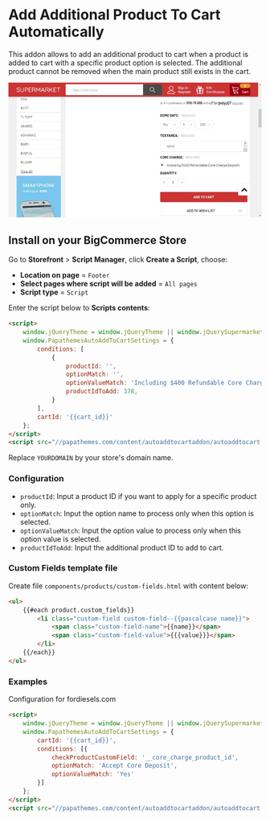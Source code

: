 # Add Additional Product To Cart Automatically

This addon allows to add an additional product to cart when a product is added to cart with a specific product option is selected. The additional product cannot be removed when the main product still exists in the cart.

![auto-add-product-to-cart-demo](img/auto-add-product-to-cart-demo.gif)



## Install on your BigCommerce Store


Go to **Storefront** > **Script Manager**, click **Create a Script**, choose:

- **Location on page** = `Footer`
- **Select pages where script will be added** = `All pages`
- **Script type** = `Script`

Enter the script below to **Scripts contents**: 

```html
<script>
    window.jQueryTheme = window.jQueryTheme || window.jQuerySupermarket || window.jQuery;
    window.PapathemesAutoAddToCartSettings = {
        conditions: [
            {
                productId: '',
                optionMatch: '',
                optionValueMatch: 'Including $400 Refundable Core Charge Deposit.',
                productIdToAdd: 378,
            }
        ],
        cartId: '{{cart_id}}'
    };
</script>
<script src="//papathemes.com/content/autoaddtocartaddon/autoaddtocart.YOURDOMAIN.js" async></script>
```

Replace `YOURDOMAIN` by your store's domain name.


### Configuration

- `productId`: Input a product ID if you want to apply for a specific product only.
- `optionMatch`: Input the option name to process only when this option is selected.
- `optionValueMatch`: Input the option value to process only when this option value is selected.
- `productIdToAdd`: Input the additional product ID to add to cart.

### Custom Fields template file

Create file `components/products/custom-fields.html` with content below:

```html
<ul>
    {{#each product.custom_fields}}
        <li class="custom-field custom-field--{{pascalcase name}}">
            <span class="custom-field-name">{{name}}</span>
            <span class="custom-field-value">{{{value}}}</span>
        </li>
    {{/each}}
</ul>
```

### Examples

Configuration for fordiesels.com
```html
<script>
    window.jQueryTheme = window.jQueryTheme || window.jQuerySupermarket || window.jQuery;
    window.PapathemesAutoAddToCartSettings = {
        cartId: '{{cart_id}}',
        conditions: [{
            checkProductCustomField: '__core_charge_product_id',
            optionMatch: 'Accept Core Deposit',
            optionValueMatch: 'Yes'
        }]
    };
</script>
<script src="//papathemes.com/content/autoaddtocartaddon/autoaddtocart.fordiesels.com.js" async></script>
```